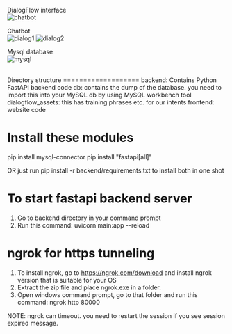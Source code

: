 DialogFlow interface <br>
![chatbot](https://github.com/mahdihammi/Chatbot-food-delivery/assets/89527502/ce7fe6b1-6587-4d22-a28b-2ca855d777b6)

Chatbot <br>
![dialog1](https://github.com/mahdihammi/Chatbot-food-delivery/assets/89527502/610b91a9-cc6d-4790-bd23-ccae2ee5a3be)
![dialog2](https://github.com/mahdihammi/Chatbot-food-delivery/assets/89527502/88616d89-b118-4c6e-a2a1-87a46d7fabe2)

Mysql database <br>
![mysql](https://github.com/mahdihammi/Chatbot-food-delivery/assets/89527502/ca2419e0-4420-4a3c-b9dd-b125895dda0b)



<br>
Directory structure
===================
backend: Contains Python FastAPI backend code
db: contains the dump of the database. you need to import this into your MySQL db by using MySQL workbench tool
dialogflow_assets: this has training phrases etc. for our intents
frontend: website code

Install these modules
======================

pip install mysql-connector
pip install "fastapi[all]"

OR just run pip install -r backend/requirements.txt to install both in one shot

To start fastapi backend server
================================
1. Go to backend directory in your command prompt
2. Run this command: uvicorn main:app --reload

ngrok for https tunneling
================================
1. To install ngrok, go to https://ngrok.com/download and install ngrok version that is suitable for your OS
2. Extract the zip file and place ngrok.exe in a folder.
3. Open windows command prompt, go to that folder and run this command: ngrok http 80000

NOTE: ngrok can timeout. you need to restart the session if you see session expired message.
